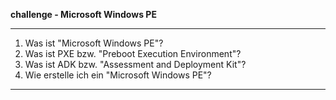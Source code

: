 
**challenge - Microsoft Windows PE**

---

1. Was ist "Microsoft Windows PE"?
2. Was ist PXE bzw. "Preboot Execution Environment"?
3. Was ist ADK bzw. "Assessment and Deployment Kit"?
4. Wie erstelle ich ein "Microsoft Windows PE"?

---
